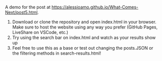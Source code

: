 A demo for the post at https://alessioamo.github.io/What-Comes-Next/post5.html.

1. Download or clone the repository and open index.html in your browser. Make sure to host the website using any way you prefer (GitHub Pages, LiveShare on VSCode, etc.)
2. Try using the search bar on index.html and watch as your results show up
3. Feel free to use this as a base or test out changing the posts.JSON or the filtering methods in search-results.html!
